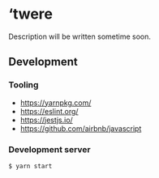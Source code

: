 # &lsquo;twere

Description will be written sometime soon.

## Development

### Tooling

- https://yarnpkg.com/
- https://eslint.org/
- https://jestjs.io/
- https://github.com/airbnb/javascript

### Development server

```
$ yarn start
```
